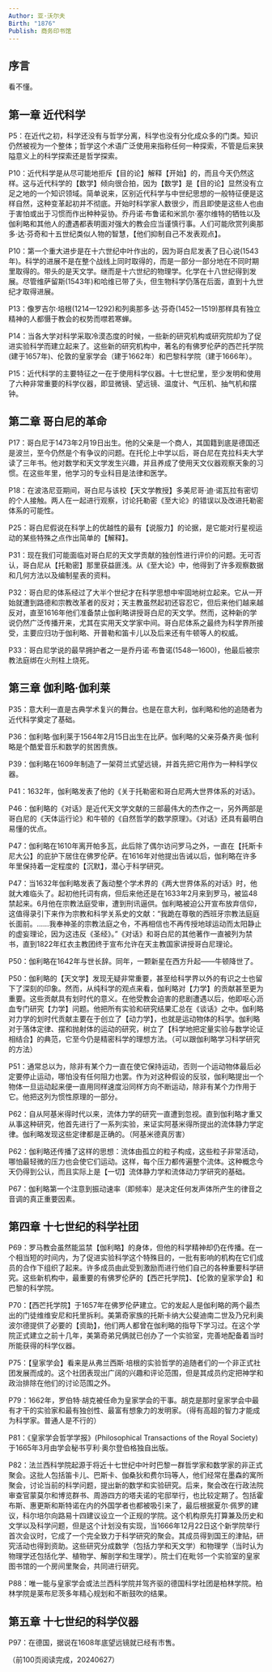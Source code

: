 ```yaml
---
Author: 亚·沃尔夫
Birth: "1876"
Publish: 商务印书馆
---
```


## 序言

看不懂。

## 第一章 近代科学

P5：在近代之初，科学还没有与哲学分离，科学也没有分化成众多的门类。知识仍然被视为一个整体；哲学这个术语广泛使用来指称任何一种探索，不管是后来狭隘意义上的科学探索还是哲学探索。

P10：近代科学是从尽可能地拒斥【目的论】解释【开始】的，而且今天仍然这样。这与近代科学的【数学】倾向很合拍，因为【数学】是【目的论】显然没有立足之地的一个知识领域。简单说来，区别近代科学与中世纪思想的一般特征便是这样自然，这种变革起初并不彻底。开始时科学家人数很少，而且即使是这些人也由于害怕或出于习惯而作出种种妥协。乔丹诺·布鲁诺和米凯尔·塞尔维特的牺牲以及伽利略和其他人的遭遇都表明面对强大的教会应当谨慎行事。人们可能欣赏列奥那多·达·芬奇和十五世纪类似人物的智慧，【他们抑制自己不发表观点】。

P10：第一个重大进步是在十六世纪中叶作出的，因为哥白尼发表了日心说(1543年)。科学的进展不是在整个战线上同时取得的，而是一部分一部分地在不同时期里取得的。带头的是天文学。继而是十六世纪的物理学。化学在十八世纪得到发展。尽管维萨留斯(1543年)和哈维已带了头，但生物科学仍落在后面，直到十九世纪才取得进展。

P13：像罗吉尔·培根(1214—1292)和列奥那多·达·芬奇(1452—1519)那样具有独立精神的人都慑于教会的权势而噤若寒蝉。

P14：当各大学对科学采取冷漠态度的时候，一些新的研究机构或研究院却为了促进实验科学而建立起来了。这些新的研究机构中，著名的有佛罗伦萨的西芒托学院(建于1657年)、伦敦的皇家学会（建于1662年）和巴黎科学院（建于1666年）。

P15：近代科学的主要特征之一在于使用科学仪器。十七世纪里，至少发明和使用了六种非常重要的科学仪器，即显微镜、望远镜、温度计、气压机、抽气机和摆钟。

## 第二章 哥白尼的革命

P17：哥白尼于1473年2月19日出生。他的父亲是一个商人，其国籍到底是德国还是波兰，至今仍然是个有争议的问题。在托伦上中学以后，哥白尼在克拉科夫大学读了三年书。他对数学和天文学发生兴趣，并且养成了使用天文仪器观察天象的习惯。在这些年里，他学习的专业科目是法律和医学。

P18：在波洛尼亚期间，哥白尼与该校【天文学教授】多美尼哥·迪·诺瓦拉有密切的个人接触。两人在一起进行观察，讨论托勒密《至大论》的错误以及改进托勒密体系的可能性。

P25：哥白尼假说在科学上的优越性的最有【说服力】的论据，是它能对行星视运动的某些特殊之点作出简单的【解释】。

P31：现在我们可能面临对哥白尼的天文学贡献的独创性进行评价的问题。无可否认，哥白尼从【托勒密】那里获益匪浅。从《至大论》中，他得到了许多观察数据和几何方法以及编制星表的资料。

P32：哥白尼的体系经过了大半个世纪才在科学思想中牢固地树立起来。它从一开始就遭到路德和宗教改革者的反对；天主教虽然起初还容忍它，但后来他们越来越反对，直至1616年他们准备禁止伽利略讲授哥白尼的天文学。然而，这种新的学说仍然广泛传播开来，尤其在实用天文学家中间。哥白尼体系之最终为科学界所接受，主要应归功于伽利略、开普勒和笛卡儿以及后来还有牛顿等人的权威。

P33：哥白尼学说的最早拥护者之一是乔丹诺·布鲁诺(1548—1600)，他最后被宗教法庭绑在火刑柱上烧死。

## 第三章 伽利略·伽利莱

P35：意大利一直是古典学术复兴的舞台。也是在意大利，伽利略和他的追随者为近代科学奠定了基础。

P36：伽利略·伽利莱于1564年2月15日出生在比萨。伽利略的父亲芬桑齐奥·伽利略是个酷爱音乐和数学的贫困贵族。

P39：伽利略在1609年制造了一架荷兰式望远镜，并首先把它用作为一种科学仪器。

P41：1632年，伽利略发表了他的《关于托勒密和哥白尼两大世界体系的对话》。

P46：伽利略的《对话》是近代天文学文献的三部最伟大的杰作之一，另外两部是哥白尼的《天体运行论》和牛顿的《自然哲学的数学原理》。《对话》还具有最明白易懂的优点。

P47：伽利略在1610年离开帕多瓦，此后除了偶尔访问罗马之外，一直在【托斯卡尼大公】的庇护下居住在佛罗伦萨。在1616年对他提出告诫以后，伽利略在许多年里保持着一定程度的【沉默】，潜心于科学研究。

P47：当1632年伽利略发表了轰动整个学术界的《两大世界体系的对话》时，他就大难临头了。起初他托词有病，但后来他还是在1633年2月来到罗马，被监48禁起来。6月他在宗教法庭受审，遭到刑讯逼供。伽利略被迫公开宣布放弃信仰，这值得录引下来作为宗教和科学关系史的文献：“我跪在尊敬的西班牙宗教法庭庭长面前。……我奉神圣的宗教法庭之令，不再相信也不再传授地球运动而太阳静止的虚妄理论，因为这违反《圣经》。”《对话》和哥白尼的其他著作一直被列为禁书，直到1822年红衣主教团终于宣布允许在天主教国家讲授哥白尼理论。

P50：伽利略在1642年与世长辞。同年，一颗新星在西方升起——牛顿降世了。

P50：伽利略的【天文学】发现无疑非常重要，甚至给科学界以外的有识之士也留下了深刻的印象。然而，从纯科学的观点来看，伽利略对【力学】的贡献甚至更为重要。这些贡献具有划时代的意义。在他受教会迫害的悲剧遭遇以后，他即呕心沥血专门研究【力学】问题。他把所有实验和研究结果汇总在《谈话》之中。伽利略对力学的划时代贡献主要在于创立了【动力学】，也就是运动物体的科学。伽利略对于落体定律、摆和抛射体的运动的研究，树立了【科学地把定量实验与数学论证相结合】的典范，它至今仍是精密科学的理想方法。（可以跟伽利略学习科学研究的方法）

P51：通常总以为，除非有某个力一直在使它保持运动，否则一个运动物体最后必定要停止运动，哪怕没有任何阻力也罢。作为对这种假设的反驳，伽利略提出一个物体一旦运动起来便一直用同样速度沿同样方向不断运动，除非有某个力作用于它。他把这列为惯性原理的一部分。

P62：自从阿基米得时代以来，流体力学的研究一直遭到忽视。直到伽利略才重又从事这种研究，他首先进行了一系列实验，来证实阿基米得所提出的流体静力学定律。伽利略发现这些定律都是正确的。（阿基米德真厉害）

P62：伽利略还传播了这样的思想：流体由孤立的粒子构成，这些粒子非常活动，哪怕最轻微的压力也会使它们运动。这样，每个压力都传遍整个流体。这种概念今天仍得到公认，而且实际上是【一切】流体静力学和流体动力学研究的基础。

P67：伽利略第一个注意到振动速率（即频率）是决定任何发声体所产生的律音之音调的真正重要因素。

## 第四章 十七世纪的科学社团

P69：罗马教会虽然能监禁【伽利略】的身体，但他的科学精神却仍在传播。在一个相当短的时间内，为了促进实验科学这个特殊目的，一批有影响的机构在它们成员的合作下组织了起来。许多成员由此受到激励而进行他们自己的各种重要科学研究。这些新机构中，最重要的有佛罗伦萨的【西芒托学院】、【伦敦的皇家学会】和巴黎的科学院。

P70：【西芒托学院】于1657年在佛罗伦萨建立。它的发起人是伽利略的两个最杰出的门徒维维安尼和托里拆利。美第奇家族的托斯卡纳大公斐迪南二世及乃兄利奥波尔德提供了必要的【资助】，他们两人都曾在伽利略的指导下学习过。在这个学院正式建立之前十几年，美第奇弟兄俩就已创办了一个实验室，完善地配备着当时所能获得的科学仪器。

P75：【皇家学会】看来是从弗兰西斯·培根的实验哲学的追随者们的一个非正式社团发展而成的。这个社团表现出广阔的兴趣和评论范围，但是其成员约定把神学和政治排除在他们的讨论范围之外。

P79：1662年，罗伯特·胡克被任命为皇家学会的干事。胡克是那时皇家学会中最有才干的实验家和最有独创性、最富有想象力的发明家。（得有高超的智力才能成为科学家。普通人是不行的）

P81：《皇家学会哲学学报》(Philosophical Transactions of the Royal Society)于1665年3月由学会秘书亨利·奥尔登伯格独自出版。

P82：法兰西科学院起源于将近十七世纪中叶时巴黎一群哲学家和数学家的非正式聚会。这批人包括笛卡儿、巴斯卡、伽桑狄和费尔玛等人，他们经常在墨森的寓所聚会，讨论当前的科学问题，提出新的数学和实验研究。后来，聚会改在行政法院审查官蒙莫尔和博览群书、周游四方的塔夫诺的宅邸举行，也比较定期了。包括霍布斯、惠更斯和斯特诺在内的外国学者也都被吸引来了，最后根据夏尔·佩罗的建议，科尔培尔向路易十四建议设立一个正规的学院。这个机构原先打算兼及历史和文学以及科学问题，但是这个计划没有实现，当1666年12月22日这个新学院举行首次会议时，它成了一个完全致力于科学研究的聚会。其成员得到国王的津贴，研究活动也得到资助。这些研究分成数学（包括力学和天文学）和物理学（当时认为物理学还包括化学、植物学、解剖学和生理学）。院士们在毗邻一个实验室的皇家图书馆的一个房间里聚会，共同进行研究。

P88：唯一能与皇家学会或法兰西科学院并驾齐驱的德国科学社团是柏林学院。柏林学院是莱布尼茨多年精心规划和不断鼓吹的结果。

## 第五章 十七世纪的科学仪器

P97：在德国，据说在1608年底望远镜就已经有市售。

（前100页阅读完成，20240627）